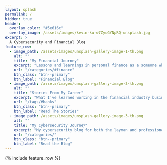 ```yaml
---
layout: splash
permalink: /
hidden: true
header:
  overlay_color: "#5e616c"
  overlay_image: /assets/images/kevin-ku-w7ZyuGYNpRQ-unsplash.jpg
excerpt: >
  A Cybersecurity and Financial Blog
feature_row:
  - image_path: /assets/images/unsplash-gallery-image-1-th.png
    alt: ""
    title: "My Financial Journey"
    excerpt: "Lessons and learnings in personal finance as a someone who hated finance but learned to like it."
    url: "/categories/#finance"
    btn_class: "btn--primary"
    btn_label: "Financial Blog"
  - image_path: /assets/images/unsplash-gallery-image-2-th.png
    alt: ""
    title: "Stories From My Career"
    excerpt: "What I've learned working in the financial industry business for over 17 years"
    url: "/tags/#banks"
    btn_class: "btn--primary"
    btn_label: "Read The Stories"
  - image_path: /assets/images/unsplash-gallery-image-3-th.png
    alt: ""
    title: "My Cybersecurity Journey"
    excerpt: "My cybersecurity blog for both the layman and professionals"
    url: "/categories/"
    btn_class: "btn--primary"
    btn_label: "Read the Blog"      
---
```


{% include feature_row %}